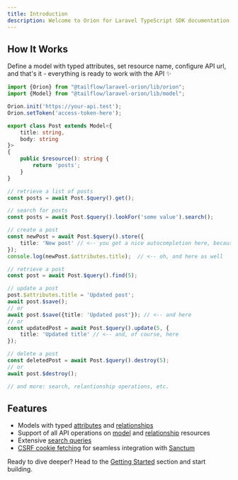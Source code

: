 ```yaml
---
title: Introduction
description: Welcome to Orion for Laravel TypeScript SDK documentation.
---
```


## How It Works

Define a model with typed attributes, set resource name, configure API url, and that's it - everything is ready to work with the API ✨

```typescript
import {Orion} from "@tailflow/laravel-orion/lib/orion";
import {Model} from "@tailflow/laravel-orion/lib/model";

Orion.init('https://your-api.test');
Orion.setToken('access-token-here');

export class Post extends Model<{
    title: string,
    body: string
}>
{
    public $resource(): string {
        return 'posts';
    }
}

// retrieve a list of posts
const posts = await Post.$query().get();

// search for posts
const posts = await Post.$query().lookFor('some value').search();

// create a post
const newPost = await Post.$query().store({
    title: 'New post' // <-- you get a nice autocompletion here, because the attributes are typed 
});
console.log(newPost.$attributes.title);  // <-- oh, and here as well

// retrieve a post
const post = await Post.$query().find(5);

// update a post
post.$attributes.title = 'Updated post';
await post.$save();
// or
await post.$save({title: 'Updated post'}); // <-- and here
// or
const updatedPost = await Post.$query().update(5, {
    title: 'Updated title' // <-- and, of course, here
});

// delete a post
const deletedPost = await Post.$query().destroy(5);
// or
await post.$destroy();

// and more: search, relantionship operations, etc.
```

## Features

- Models with typed [attributes](/typescript-sdk/models#attributes) and [relationships](/typescript-sdk/relationships#definition)
- Support of all API operations on [model](/typescript-sdk/models) and [relationship](/typescript-sdk/relationships) resources
- Extensive [search queries](/typescript-sdk/models#searching-for-resources)
- [CSRF cookie fetching](/typescript-sdk/configuration#integration-with-sanctum-for-spa) for seamless integration with [Sanctum](https://laravel.com/docs/master/sanctum#spa-authenticating)

Ready to dive deeper? Head to the [Getting Started](/typescript-sdk/getting-started) section and start building.
